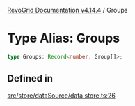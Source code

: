 [RevoGrid Documentation v4.14.4](README.md) / Groups

# Type Alias: Groups

```ts
type Groups: Record<number, Group[]>;
```

## Defined in

[src/store/dataSource/data.store.ts:26](https://github.com/revolist/revogrid/blob/a32d3a869ff2d770043cd2738815e885c8f5d1a9/src/store/dataSource/data.store.ts#L26)
